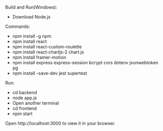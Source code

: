 Build and Run(Windows):  
* Download Node.js
    
Commands:  
* npm install -g npm  
* npm install react  
* npm install react-custom-roulette  
* npm install react-chartjs-2 chart.js  
* npm install framer-motion  
* npm install express express-session bcrypt cors dotenv jsonwebtoken pg
* npm install –save-dev jest supertest
  
Run:  
* cd backend  
* node app.js  
* Open another terminal  
* cd frontend  
* npm start  
  
Open http://localhost:3000 to view it in your browser.  
